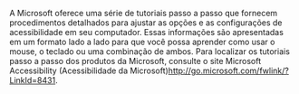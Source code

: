 <Token xmlns:xlink="http://www.w3.org/1999/xlink">A Microsoft oferece uma série de tutoriais passo a passo que fornecem procedimentos detalhados para ajustar as opções e as configurações de acessibilidade em seu computador. Essas informações são apresentadas em um formato lado a lado para que você possa aprender como usar o mouse, o teclado ou uma combinação de ambos. Para localizar os tutoriais passo a passo dos produtos da Microsoft, consulte o <externalLink xmlns="http://ddue.schemas.microsoft.com/authoring/2003/5"><linkText>site Microsoft Accessibility (Acessibilidade da Microsoft)</linkText><linkUri>http://go.microsoft.com/fwlink/?LinkId=8431</linkUri></externalLink>.</Token>

<!--HONumber=Jun16_HO4-->


